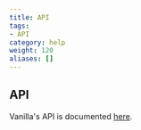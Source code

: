 ```yaml
---
title: API
tags:
- API
category: help
weight: 120
aliases: []
---
```


## API

Vanilla's API is documented [here](/api/).

